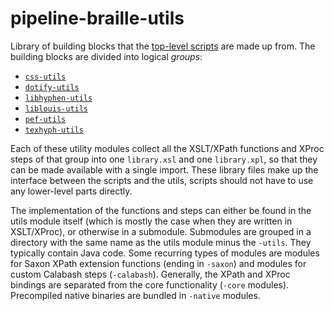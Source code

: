 pipeline-braille-utils
======================

Library of building blocks that the
[top-level scripts](../pipeline-braille-scripts) are made up from. The
building blocks are divided into logical *groups*:

- [`css-utils`](css-utils)
- [`dotify-utils`](dotify-utils)
- [`libhyphen-utils`](libhyphen-utils)
- [`liblouis-utils`](liblouis-utils)
- [`pef-utils`](pef-utils)
- [`texhyph-utils`](texhyph-utils)

Each of these utility modules collect all the XSLT/XPath functions and
XProc steps of that group into one `library.xsl` and one
`library.xpl`, so that they can be made available with a single
import. These library files make up the interface between the scripts
and the utils, scripts should not have to use any lower-level parts
directly.

The implementation of the functions and steps can either be found in
the utils module itself (which is mostly the case when they are
written in XSLT/XProc), or otherwise in a submodule. Submodules are
grouped in a directory with the same name as the utils module minus
the `-utils`.  They typically contain Java code. Some recurring types
of modules are modules for Saxon XPath extension functions (ending in
`-saxon`) and modules for custom Calabash steps (`-calabash`).
Generally, the XPath and XProc bindings are separated from the core
functionality (`-core` modules). Precompiled native binaries are
bundled in `-native` modules.
